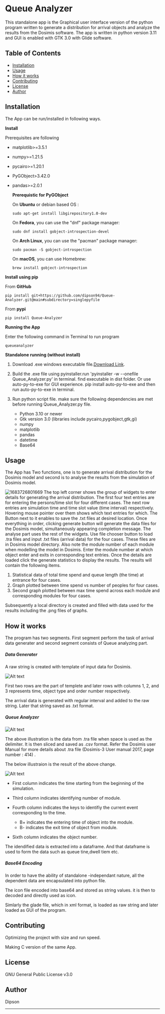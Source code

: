 # Queue Analyzer

This standalone app is the Graphical user interface version of the python program written to generate a distribution for arrival objects and analyze the results from the Dosimis software. The app is written in python version 3.11 and GUI is enabled with GTK 3.0 with Glide software.

## Table of Contents

- [Installation](#installation)
- [Usage](#usage)
- [How it works](#how-it-works)
- [Contributing](#contributing)
- [License](#license)
- [Author](#author)

## Installation

The App can be run/installed in following ways.

**Install**

Prerequisites are following

- matplotlib>=3.5.1

- numpy>=1.21.5

- pycairo>=1.20.1

- PyGObject>3.42.0

- pandas>=2.0.1

  **Prerequistic for PyGObject**

  

  On **Ubuntu** or debian based OS :

  ```
  sudo apt-get install libgirepository1.0-dev
  ```

  On **Fedora**, you can use the "dnf" package manager:

  ```
  sudo dnf install gobject-introspection-devel
  ```

  On **Arch Linux**, you can use the "pacman" package manager:

  ```
  sudo pacman -S gobject-introspection
  ```

  On **macOS**, you can use Homebrew:

  ```
  brew install gobject-introspection
  ```

**Install using pip**

From **GitHub**

```
pip install git+https://github.com/dipson94/Queue-Analyzer.git@main#subdirectory=singlepyfile 
```

From **pypi**

```
pip install Queue-Analyzer
```

**Running the App**

Enter the following command in Terminal to run program

```
queueanalyzer
```

**Standalone running (without install)**

1. Download .exe windows executable file.[Download Link](https://drive.google.com/file/d/112hH66TlmQ7xwqi7EwZhJhfROGHBMQms/view?usp=share_link).
2. Build the .exe file using pyinstaller.run 'pyinstaller -w --onefile Queue_Analyzer.py' in terminal.
   find executable in dist folder.
   Or use auto-py-to-exe for GUI experience.
   pip install auto-py-to-exe and then run auto-py-to-exe in terminal.
3. Run python script file. make sure the following dependencies are met before running Queue_Analyzer.py file.

   - Python 3.10 or newer
   - Gtk version 3.0 (libraries include pycairo,pygobject,gtk,gi)
   - numpy
   - matplotlib
   - pandas
   - datetime
   - Base64

## Usage

The App has Two functions, one is to generate arrival distribution for the Dosimis model and second is to analyse the results from the simulation of Dosimis model.

![1683726801669](https://raw.githubusercontent.com/dipson94/Queue-Analyzer/main/image/readme/1683726801669.png)
The top left corner shows the group of widgets to enter details for generating the arrival distribution. The first four text entries are for entering the persons/time slot for four different cases. The next row entries are simulation time and time slot value (time interval) respectively. Hovering mouse pointer over them shows which text entries for which. The Button next to it enables to save the .txt files at desired location. Once everything in order, clicking generate button will generate the data files for the Dosimis model, simultaneously appearing completion message.
The analyse part uses the rest of the widgets. Use file chooser button to load .tra files and input .txt files (arrival data) for the four cases. These files are in Dosimis model directory. Also note the module number of each module when modelling the model in Dosimis. Enter the module number at which object enter and exits in corresponding text entries. Once the details are loaded click the generate statistics to display the results.
The results will contain the following items.

1. Statistical data of total time spend and queue length (the time) at entrance for four cases.
2. Graph plotted between time spend vs number of peoples for four cases.
3. Second graph plotted between max time spend across each module and corresponding modules for four cases.

Subsequently a local directory is created and filled with data used for the results including the .png files of graphs.

## How it works

The program has two segments. First segment perform the task of arrival data generater and second segment consists of Queue analyzing part.

##### Data Generater

A raw string is created with template of input data for Dosimis.

![Alt text](https://raw.githubusercontent.com/dipson94/Queue-Analyzer/main/image/readme/1683685484731.png)

First two rows are the part of templete and later rows with columns 1, 2, and 3 represents time, object type and order number respectively.

The arrival data is generated with regular interval and added to the raw string. Later that string saved as .txt format.

##### Queue Analyzer

![Alt text](https://raw.githubusercontent.com/dipson94/Queue-Analyzer/main/image/readme/1683686296907.png)

The above illustration is the data from .tra file when space is used as the delimiter. It is then sliced and saved as .csv format.
Refer the Dosimis user Manual for more details about .tra file (Dosimis-3 User manual 2017, page number : 414) .

The below illustraion is the result of the above change.

![Alt text](https://raw.githubusercontent.com/dipson94/Queue-Analyzer/main/image/readme/1683686156741.png)

* First column indicates the time starting from the beginning of the simulation.
* Third column indicates identifying number of module.
* Fourth column indicates the keys to identifiy the current event corresponding to the time.

  - B+ indicates the entering time of object into the module.
  - B- indicates the exit time of object from module.
* Sixth column indicates the object number.

The idendified data is extracted into a dataframe. And that dataframe is used to form the data such as queue tine,dwell tiem etc.

##### Base64 Encoding

In order to have the ability of standalone -independant nature, all the dependent data are encapsulated into python file.

The icon file encoded into base64 and stored as string values. it is then to decoded and directly used as icon.

Simlarly the glade file, which in xml format, is loaded as raw string and later loaded as GUI of the program.

## Contributing

Optimizing the project with size and run speed.

Making C version of the same App.

## License

GNU General Public License v3.0

## Author

Dipson

---
